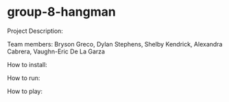 # group-8-hangman
Project Description: 

Team members: Bryson Greco, Dylan Stephens, Shelby Kendrick, Alexandra Cabrera, Vaughn-Eric De La Garza

How to install:

How to run:

How to play: 
